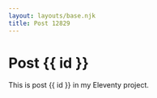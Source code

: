 ```yaml
---
layout: layouts/base.njk
title: Post 12829
---
```


# Post {{ id }}

This is post {{ id }} in my Eleventy project.
